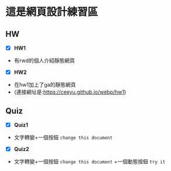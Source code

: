 # 這是網頁設計練習區
## HW
- [x]  **HW1** 
 * 有rwd的個人介紹靜態網頁

- [x] **HW2** 
 * 在hw1加上了ga的靜態網頁
 * (連接網址是:https://ceeyu.github.io/webp/hw1)


## Quiz
- [x]  **Quiz1** 
* 文字轉變+一個按鈕
`change this document`
- [x]  **Quiz2** 
* 文字轉變+一個按鈕
`change this document`
+一個動態按鈕
`try it`
